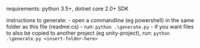 requirements: python 3.5+, dotnet core 2.0+ SDK

instructions to generate:
    - open a commandline (eg powershell) in the same folder as this file (readme.cs)
    - run:
        `python .\generate.py`
    - if you want files to also be copied to another project (eg unity-project), run:
        `python .\generate.py <insert-folder-here>`
